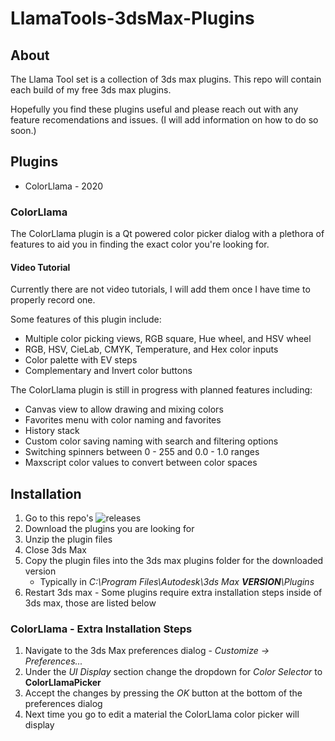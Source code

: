 # LlamaTools-3dsMax-Plugins
## About
The Llama Tool set is a collection of 3ds max plugins.
This repo will contain each build of my free 3ds max plugins.

Hopefully you find these plugins useful and please reach out with any feature recomendations and issues.
(I will add information on how to do so soon.)

## Plugins
* ColorLlama - 2020

### ColorLlama
The ColorLlama plugin is a Qt powered color picker dialog with a plethora of features to aid you in finding the exact color you're looking for.

#### Video Tutorial
Currently there are not video tutorials, I will add them once I have time to properly record one.

Some features of this plugin include:
* Multiple color picking views, RGB square, Hue wheel, and HSV wheel
* RGB, HSV, CieLab, CMYK, Temperature, and Hex color inputs
* Color palette with EV steps
* Complementary and Invert color buttons

The ColorLlama plugin is still in progress with planned features including:
* Canvas view to allow drawing and mixing colors
* Favorites menu with color naming and favorites
* History stack
* Custom color saving naming with search and filtering options
* Switching spinners between 0 - 255 and 0.0 - 1.0 ranges
* Maxscript color values to convert between color spaces


## Installation
1. Go to this repo's ![releases](../../releases)
2. Download the plugins you are looking for
3. Unzip the plugin files
4. Close 3ds Max
5. Copy the plugin files into the 3ds max plugins folder for the downloaded version
    * Typically in *C:\Program Files\Autodesk\3ds Max **VERSION**\Plugins*
6. Restart 3ds max - Some plugins require extra installation steps inside of 3ds max, those are listed below

### ColorLlama - Extra Installation Steps
1. Navigate to the 3ds Max preferences dialog - *Customize -> Preferences...*
2. Under the *UI Display* section change the dropdown for *Color Selector* to **ColorLlamaPicker**
3. Accept the changes by pressing the *OK* button at the bottom of the preferences dialog
4. Next time you go to edit a material the ColorLlama color picker will display 

